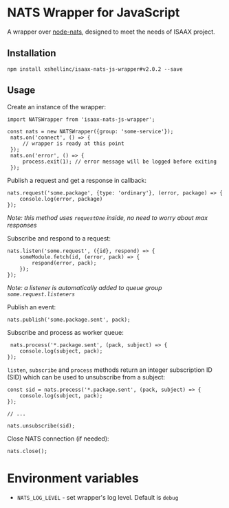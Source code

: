 NATS Wrapper for JavaScript
===========================

A wrapper over [node-nats](https://github.com/nats-io/node-nats), designed
to meet the needs of ISAAX project.


Installation
------------

```
npm install xshellinc/isaax-nats-js-wrapper#v2.0.2 --save
```

Usage
-----

Create an instance of the wrapper:

```ecmascript 6
import NATSWrapper from 'isaax-nats-js-wrapper';

const nats = new NATSWrapper({group: 'some-service'});
 nats.on('connect', () => {
     // wrapper is ready at this point
 });
 nats.on('error', () => {
     process.exit(1); // error message will be logged before exiting
 });
```


Publish a request and get a response in callback:

```ecmascript 6
nats.request('some.package', {type: 'ordinary'}, (error, package) => {
    console.log(error, package)
});
```
_Note: this method uses `requestOne` inside, no need to worry about max responses_ 


Subscribe and respond to a request:

```ecmascript 6
nats.listen('some.request', ({id}, respond) => {
    someModule.fetch(id, (error, pack) => {
        respond(error, pack);
    });
});
```

_Note: a listener is automatically added to queue group `some.request.listeners`_


Publish an event:

```ecmascript 6
nats.publish('some.package.sent', pack);
```

Subscribe and process as worker queue:

```ecmascript 6
 nats.process('*.package.sent', (pack, subject) => {
    console.log(subject, pack);
});
```

`listen`, `subscribe` and `process` methods return an integer subscription ID (SID) which can be used to unsubscribe from a subject:

```ecmascript 6
const sid = nats.process('*.package.sent', (pack, subject) => {
    console.log(subject, pack);
});

// ...

nats.unsubscribe(sid);
```

Close NATS connection (if needed):

```ecmascript 6
nats.close();
```

Environment variables
=====================

- `NATS_LOG_LEVEL` - set wrapper's log level. Default is `debug`
